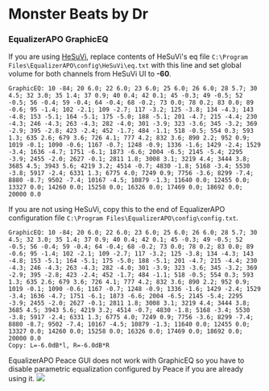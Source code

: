 # Monster Beats by Dr
### EqualizerAPO GraphicEQ
If you are using [HeSuVi](https://sourceforge.net/projects/hesuvi/), replace contents of HeSuVi's eq file `C:\Program Files\EqualizerAPO\config\HeSuVi\eq.txt` with this line and set global volume for both channels from HeSuVi UI to **-60**.
```
GraphicEQ: 10 -84; 20 6.0; 22 6.0; 23 6.0; 25 6.0; 26 6.0; 28 5.7; 30 4.5; 32 3.0; 35 1.4; 37 0.9; 40 0.4; 42 0.1; 45 -0.3; 49 -0.5; 52 -0.5; 56 -0.4; 59 -0.4; 64 -0.4; 68 -0.2; 73 0.0; 78 0.2; 83 0.0; 89 -0.6; 95 -1.4; 102 -2.1; 109 -2.7; 117 -3.2; 125 -3.8; 134 -4.3; 143 -4.8; 153 -5.1; 164 -5.1; 175 -5.0; 188 -5.1; 201 -4.7; 215 -4.4; 230 -4.3; 246 -4.3; 263 -4.3; 282 -4.0; 301 -3.9; 323 -3.6; 345 -3.2; 369 -2.9; 395 -2.8; 423 -2.4; 452 -1.7; 484 -1.1; 518 -0.5; 554 0.3; 593 1.3; 635 2.6; 679 3.6; 726 4.1; 777 4.2; 832 3.6; 890 2.2; 952 0.9; 1019 -0.1; 1090 -0.6; 1167 -0.7; 1248 -0.9; 1336 -1.6; 1429 -2.4; 1529 -3.4; 1636 -4.7; 1751 -6.1; 1873 -6.6; 2004 -6.5; 2145 -5.4; 2295 -3.9; 2455 -2.0; 2627 -0.1; 2811 1.8; 3008 3.1; 3219 4.4; 3444 3.8; 3685 4.5; 3943 5.6; 4219 3.2; 4514 -0.7; 4830 -1.8; 5168 -3.4; 5530 -3.8; 5917 -2.4; 6331 1.3; 6775 4.0; 7249 0.9; 7756 -3.6; 8299 -7.4; 8880 -8.7; 9502 -7.4; 10167 -4.5; 10879 -1.3; 11640 0.0; 12455 0.0; 13327 0.0; 14260 0.0; 15258 0.0; 16326 0.0; 17469 0.0; 18692 0.0; 20000 0.0
```
If you are not using HeSuVi, copy this to the end of EqualizerAPO configuration file `C:\Program Files\EqualizerAPO\config\config.txt`.
```
GraphicEQ: 10 -84; 20 6.0; 22 6.0; 23 6.0; 25 6.0; 26 6.0; 28 5.7; 30 4.5; 32 3.0; 35 1.4; 37 0.9; 40 0.4; 42 0.1; 45 -0.3; 49 -0.5; 52 -0.5; 56 -0.4; 59 -0.4; 64 -0.4; 68 -0.2; 73 0.0; 78 0.2; 83 0.0; 89 -0.6; 95 -1.4; 102 -2.1; 109 -2.7; 117 -3.2; 125 -3.8; 134 -4.3; 143 -4.8; 153 -5.1; 164 -5.1; 175 -5.0; 188 -5.1; 201 -4.7; 215 -4.4; 230 -4.3; 246 -4.3; 263 -4.3; 282 -4.0; 301 -3.9; 323 -3.6; 345 -3.2; 369 -2.9; 395 -2.8; 423 -2.4; 452 -1.7; 484 -1.1; 518 -0.5; 554 0.3; 593 1.3; 635 2.6; 679 3.6; 726 4.1; 777 4.2; 832 3.6; 890 2.2; 952 0.9; 1019 -0.1; 1090 -0.6; 1167 -0.7; 1248 -0.9; 1336 -1.6; 1429 -2.4; 1529 -3.4; 1636 -4.7; 1751 -6.1; 1873 -6.6; 2004 -6.5; 2145 -5.4; 2295 -3.9; 2455 -2.0; 2627 -0.1; 2811 1.8; 3008 3.1; 3219 4.4; 3444 3.8; 3685 4.5; 3943 5.6; 4219 3.2; 4514 -0.7; 4830 -1.8; 5168 -3.4; 5530 -3.8; 5917 -2.4; 6331 1.3; 6775 4.0; 7249 0.9; 7756 -3.6; 8299 -7.4; 8880 -8.7; 9502 -7.4; 10167 -4.5; 10879 -1.3; 11640 0.0; 12455 0.0; 13327 0.0; 14260 0.0; 15258 0.0; 16326 0.0; 17469 0.0; 18692 0.0; 20000 0.0
Copy: L=-6.0dB*l, R=-6.0dB*R
```
EqualizerAPO Peace GUI does not work with GraphicEQ so you have to disable parametric equalization configured by Peace if you are already using it.
![](https://raw.githubusercontent.com/jaakkopasanen/AutoEq/master/results/Sonoma%20Model%20One/headphoncecom/onear/Monster%20Beats%20by%20Dr/Monster%20Beats%20by%20Dr.png)
